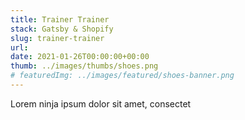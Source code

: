 ```yaml
---
title: Trainer Trainer
stack: Gatsby & Shopify
slug: trainer-trainer
url:
date: 2021-01-26T00:00:00+00:00
thumb: ../images/thumbs/shoes.png
# featuredImg: ../images/featured/shoes-banner.png
---
```


Lorem ninja ipsum dolor sit amet, consectet
